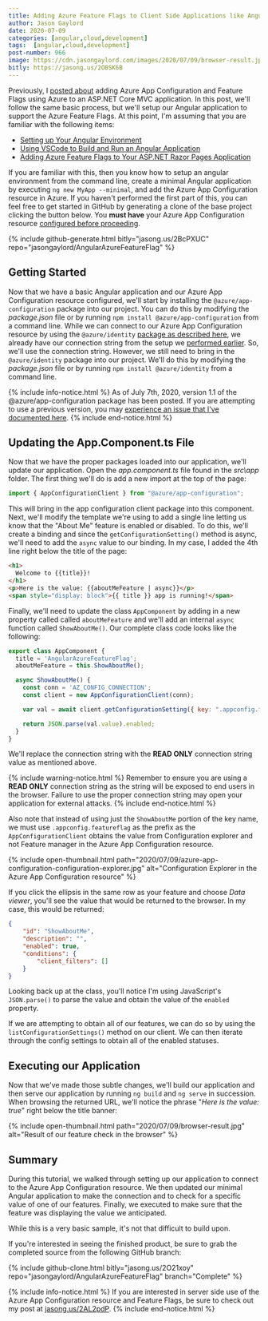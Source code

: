```yaml
---
title: Adding Azure Feature Flags to Client Side Applications like Angular
author: Jason Gaylord
date: 2020-07-09
categories: [angular,cloud,development]
tags:  [angular,cloud,development]
post-number: 966
image: https://cdn.jasongaylord.com/images/2020/07/09/browser-result.jpg
bitly: https://jasong.us/2O0SK6B
---
```


Previously, I [posted about](https://jasong.us/2AL2pdP) adding Azure App Configuration and Feature Flags using Azure to an ASP.NET Core MVC application. In this post, we'll follow the same basic process, but we'll setup our Angular application to support the Azure Feature Flags. At this point, I'm assuming that you are familiar with the following items:

* [Setting up Your Angular Environment](https://jasong.us/351w65D)
* [Using VSCode to Build and Run an Angular Application](https://jasong.us/2S1v7Nz)
* [Adding Azure Feature Flags to Your ASP.NET Razor Pages Application](https://jasong.us/2AL2pdP)

If you are familiar with this, then you know how to setup an angular environment from the command line, create a minimal Angular application by executing `ng new MyApp --minimal`, and add the Azure App Configuration resource in Azure. If you haven't performed the first part of this, you can feel free to  get started in GitHub by generating a clone of the base project clicking the button below. You **must have** your Azure App Configuration resource [configured before proceeding](https://jasong.us/2AL2pdP#adding-the-azure-app-configuration-resource).

{% include github-generate.html bitly="jasong.us/2BcPXUC" repo="jasongaylord/AngularAzureFeatureFlag" %}

## Getting Started
Now that we have a basic Angular application and our Azure App Configuration resource configured, we'll start by installing the `@azure/app-configuration` package into our project. You can do this by modifying the _package.json_ file or by running `npm install @azure/app-configuration` from a command line. While we can connect to our Azure App Configuration resource by using the `@azure/identity` [package as described here](https://jasong.us/3dbAyB2), we already have our connection string from the setup we [performed earlier](https://jasong.us/2AL2pdP#adding-the-azure-app-configuration-resource). So, we'll use the connection string. However, we still need to bring in the `@azure/identity` package into our project. We'll do this by modifying the _package.json_ file or by running `npm install @azure/identity` from a command line.

{% include info-notice.html %}
As of July 7th, 2020, version 1.1 of the @azure/app-configuration package has been posted. If you are attempting to use a previous version, you may <a href="https://jasong.us/38bjkD0">experience an issue that I've documented here</a>.
{% include end-notice.html %}

## Updating the App.Component.ts File
Now that we have the proper packages loaded into our application, we'll update our application. Open the _app.component.ts_ file found in the _src\app_ folder. The first thing we'll do is add a new import at the top of the page:

```js
import { AppConfigurationClient } from "@azure/app-configuration";
```

This will bring in the app configuration client package into this component. Next, we'll modify the template we're using to add a single line letting us know that the "About Me" feature is enabled or disabled. To do this, we'll create a binding and since the `getConfigurationSetting()` method is async, we'll need to add the `async` value to our binding. In my case, I added the 4th line right below the title of the page:

```html
<h1>
  Welcome to {{title}}!
</h1>
<p>Here is the value: {{aboutMeFeature | async}}</p>
<span style="display: block">{{ title }} app is running!</span>
```

Finally, we'll need to update the class `AppComponent` by adding in a new property called called `aboutMeFeature` and we'll add an internal `async` function called `ShowAboutMe()`. Our complete class code looks like the following:

```js
export class AppComponent {
  title = 'AngularAzureFeatureFlag';
  aboutMeFeature = this.ShowAboutMe();

  async ShowAboutMe() {
    const conn = 'AZ_CONFIG_CONNECTION';
    const client = new AppConfigurationClient(conn);

    var val = await client.getConfigurationSetting({ key: ".appconfig.featureflag/ShowAboutMe" });

    return JSON.parse(val.value).enabled;
  }
}
```

We'll replace the connection string with the **READ ONLY** connection string value as mentioned above. 

{% include warning-notice.html %}
Remember to ensure you are using a **READ ONLY** connection string as the string will be exposed to end users in the browser. Failure to use the proper connection string may open your application for external attacks.
{% include end-notice.html %}

Also note that instead of using just the `ShowAboutMe` portion of the key name, we must use `.appconfig.featureflag` as the prefix as the `AppConfigurationClient` obtains the value from Configuration explorer and not Feature manager in the Azure App Configuration resource. 

{% include open-thumbnail.html path="2020/07/09/azure-app-configuration-configuration-explorer.jpg" alt="Configuration Explorer in the Azure App Configuration resource" %}

If you click the ellipsis in the same row as your feature and choose _Data viewer_, you'll see the value that would be returned to the browser. In my case, this would be returned:

```json
{
	"id": "ShowAboutMe",
	"description": "",
	"enabled": true,
	"conditions": {
		"client_filters": []
	}
}
```

Looking back up at the class, you'll notice I'm using JavaScript's `JSON.parse()` to parse the value and obtain the value of the `enabled` property. 

If we are attempting to obtain all of our features, we can do so by using the `listConfigurationSettings()` method on our client. We can then iterate through the config settings to obtain all of the enabled statuses. 

## Executing our Application
Now that we've made those subtle changes, we'll build our application and then serve our application by running `ng build` and `ng serve` in succession. When browsing the returned URL, we'll notice the phrase "_Here is the value: true_" right below the title banner:

{% include open-thumbnail.html path="2020/07/09/browser-result.jpg" alt="Result of our feature check in the browser" %}

## Summary
During this tutorial, we walked through setting up our application to connect to the Azure App Configuration resource. We then updated our minimal Angular application to make the connection and to check for a specific value of one of our features. Finally, we executed to make sure that the feature was displaying the value we anticipated.

While this is a very basic sample, it's not that difficult to build upon.

If you're interested in seeing the finished product, be sure to grab the completed source from the following GitHub branch:

{% include github-clone.html bitly="jasong.us/2O21xoy" repo="jasongaylord/AngularAzureFeatureFlag" branch="Complete" %}

{% include info-notice.html %}
If you are interested in server side use of the Azure App Configuration resource and Feature Flags, be sure to check out my post at <a href="https://jasong.us/2AL2pdP">jasong.us/2AL2pdP</a>.
{% include end-notice.html %}